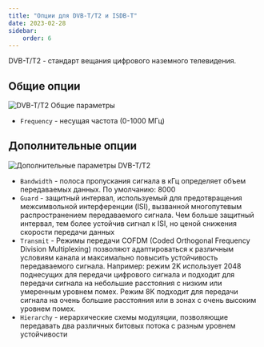 ```yaml
---
title: "Опции для DVB-T/T2 и ISDB-T"
date: 2023-02-28
sidebar:
    order: 6
---
```


DVB-T/T2 - стандарт вещания цифрового наземного телевидения.

## Общие опции[](https://help.cesbo.com/astra/receiving/dvb/t#general-options)

![DVB-T/T2 Общие параметры](https://cdn.cesbo.com/help/astra/receiving/dvb/t/general.png)

- `Frequency` - несущая частота (0-1000 МГц)

## Дополнительные опции[](https://help.cesbo.com/astra/receiving/dvb/t#advanced-options)

![Дополнительные параметры DVB-T/T2](https://cdn.cesbo.com/help/astra/receiving/dvb/t/advanced.png)

- `Bandwidth` - полоса пропускания сигнала в кГц определяет объем передаваемых данных. По умолчанию: 8000
- `Guard` - защитный интервал, используемый для предотвращения межсимвольной интерференции (ISI), вызванной многопутевым распространением передаваемого сигнала. Чем больше защитный интервал, тем более устойчив сигнал к ISI, но ценой снижения скорости передачи данных
- `Transmit` - Режимы передачи COFDM (Coded Orthogonal Frequency Division Multiplexing) позволяют адаптироваться к различным условиям канала и максимально повысить устойчивость передаваемого сигнала. Например: режим 2K использует 2048 поднесущих для передачи цифрового сигнала и подходит для передачи сигнала на небольшие расстояния с низким или умеренным уровнем помех. Режим 8K подходит для передачи сигнала на очень большие расстояния или в зонах с очень высоким уровнем помех.
- `Hierarchy` - иерархические схемы модуляции, позволяющие передавать два различных битовых потока с разным уровнем устойчивости

